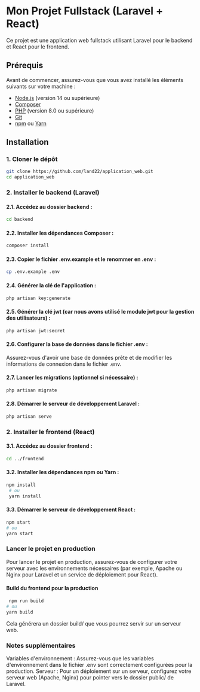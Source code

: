 # Mon Projet Fullstack (Laravel + React)

Ce projet est une application web fullstack utilisant Laravel pour le backend et React pour le frontend.

## Prérequis
Avant de commencer, assurez-vous que vous avez installé les éléments suivants sur votre machine :
- [Node.js](https://nodejs.org/) (version 14 ou supérieure)
- [Composer](https://getcomposer.org/)
- [PHP](https://www.php.net/) (version 8.0 ou supérieure)
- [Git](https://git-scm.com/)
- [npm](https://www.npmjs.com/) ou [Yarn](https://yarnpkg.com/)

## Installation

### 1. Cloner le dépôt
```bash
git clone https://github.com/land22/application_web.git
cd application_web
```
### 2. Installer le backend (Laravel)
#### 2.1. Accédez au dossier backend :
```bash
cd backend
```
#### 2.2. Installer les dépendances Composer :
```bash
composer install
```
#### 2.3. Copier le fichier .env.example et le renommer en .env :
```bash
cp .env.example .env
```
#### 2.4. Générer la clé de l'application :
```bash
php artisan key:generate
```

#### 2.5. Générer la clé jwt (car nous avons utilisé le module jwt pour la gestion des utilisateurs) :
```bash
php artisan jwt:secret
```
#### 2.6. Configurer la base de données dans le fichier .env :
Assurez-vous d'avoir une base de données prête et de modifier les informations de connexion dans le fichier .env.
#### 2.7. Lancer les migrations (optionnel si nécessaire) :
```bash
php artisan migrate
```
#### 2.8. Démarrer le serveur de développement Laravel :
```bash
php artisan serve
```
### 2. Installer le frontend (React)
#### 3.1. Accédez au dossier frontend :
```bash
cd ../frontend
```
#### 3.2. Installer les dépendances npm ou Yarn :
 ```bash
 npm install
  # ou
  yarn install
```
#### 3.3. Démarrer le serveur de développement React :
 ```bash
 npm start
# ou
yarn start
```
### Lancer le projet en production
Pour lancer le projet en production, assurez-vous de configurer votre serveur avec les environnements nécessaires (par exemple, Apache ou Nginx pour Laravel et un service de déploiement pour React).
#### Build du frontend pour la production
```bash
 npm run build
# ou
yarn build
```
Cela générera un dossier build/ que vous pourrez servir sur un serveur web.
### Notes supplémentaires
Variables d'environnement : Assurez-vous que les variables d'environnement dans le fichier .env sont correctement configurées pour la production.
Serveur : Pour un déploiement sur un serveur, configurez votre serveur web (Apache, Nginx) pour pointer vers le dossier public/ de Laravel.
